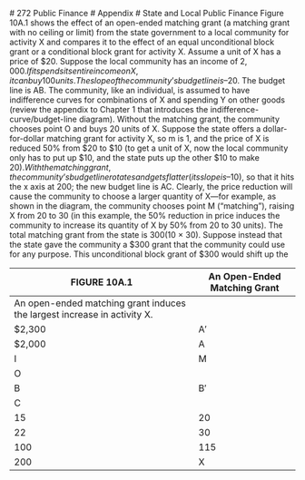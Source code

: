 \# 272 Public Finance # Appendix # State and Local Public Finance Figure 10A.1 shows the effect of an open-ended matching grant (a matching grant with no ceiling or limit) from the state government to a local community for activity X and compares it to the effect of an equal unconditional block grant or a conditional block grant for activity X. Assume a unit of X has a price of $20. Suppose the local community has an income of $2,000. If it spends its entire income on X, it can buy 100 units. The slope of the community’s budget line is –$20. The budget line is AB. The community, like an individual, is assumed to have indifference curves for combinations of X and spending Y on other goods (review the appendix to Chapter 1 that introduces the indifference-curve/budget-line diagram). Without the matching grant, the community chooses point O and buys 20 units of X. Suppose the state offers a dollar-for-dollar matching grant for activity X, so m is 1, and the price of X is reduced 50% from $20 to $10 (to get a unit of X, now the local community only has to put up $10, and the state puts up the other $10 to make $20). With the matching grant, the community’s budget line rotates and gets flatter (its slope is –$10), so that it hits the x axis at 200; the new budget line is AC. Clearly, the price reduction will cause the community to choose a larger quantity of X—for example, as shown in the diagram, the community chooses point M (“matching”), raising X from 20 to 30 (in this example, the 50% reduction in price induces the community to increase its quantity of X by 50% from 20 to 30 units). The total matching grant from the state is $300 ($10 × 30). Suppose instead that the state gave the community a $300 grant that the community could use for any purpose. This unconditional block grant of $300 would shift up the

| FIGURE 10A.1                                                             | An Open-Ended Matching Grant |
| ------------------------------------------------------------------------ | ---------------------------- |
| An open-ended matching grant induces the largest increase in activity X. |                              |
| $2,300                                                                   | A′                           |
| $2,000                                                                   | A                            |
| I                                                                        | M                            |
| O                                                                        |                              |
| B                                                                        | B′                           |
| C                                                                        |                              |
| 15                                                                       | 20                           |
| 22                                                                       | 30                           |
| 100                                                                      | 115                          |
| 200                                                                      | X                            |
